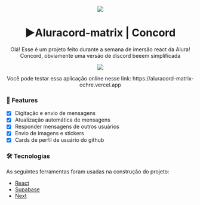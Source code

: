 <p align="center">
  <img src='https://user-images.githubusercontent.com/55772578/154158774-a3853b9a-195b-45cf-b5b9-0e9a919ab24d.png' align='center' />
</p>
<h1 align='center'>▶Aluracord-matrix | Concord</h1>
<p align="center">Olá! Esse é um projeto feito durante a semana de imersão react da Alura! Concord, obviamente uma versão de discord beeem simplificada</p>

<p align='center'>
  <img src="https://img.shields.io/static/v1?label=Alura&message=Imersao React&color=00FFFF&style=for-the-badge&logo=ghost"/>
</p>

<p align='center'>
  Você pode testar essa aplicação online nesse link: https://aluracord-matrix-ochre.vercel.app
</p>
 
### 💫 Features

- [x] Digitação e envio de mensagens
- [x] Atualização automática de mensagens
- [x] Responder mensagens de outros usuários
- [x] Envio de imagens e stickers
- [x] Cards de perfil de usuário do github

### 🛠 Tecnologias

As seguintes ferramentas foram usadas na construção do projeto:

- [React](https://pt-br.reactjs.org/)
- [Supabase](https://app.supabase.io)
- [Next](https://nextjs.org)
